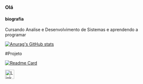 ### Olá

#### biografia

Cursando Analise e Desenvolvimento de Sistemas e aprendendo a programar

[![Anurag's GitHub stats](https://github-readme-stats.vercel.app/api?username=Davidsonx18)](https://github.com/Davidsonx18/Davidsonx18.github.io)

#Projeto

[![Readme Card](https://github-readme-stats.vercel.app/api/pin/?username=Davidsonx18&repo=Davidsonx18.github.io)](https://github.com/Davidsonx18/Davidsonx18.github.io)

[<img src="https://img.shields.io/badge/LinkedIn-0077B5?style=for-the-badge&logo=linkedin&logoColor=white" alt="Linkedin" height="30">](linkedin.com/in/davidson-vini-6b1424248)
